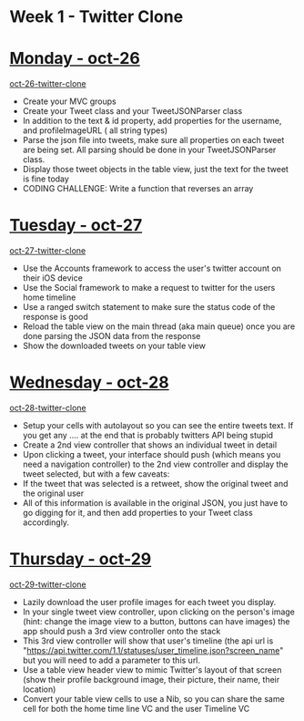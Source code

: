 Week 1 - Twitter Clone
====================
# [Monday - oct-26](oct-26-twitter-clone/)
[oct-26-twitter-clone](oct-26-twitter-clone/)
* Create your MVC groups
* Create your Tweet class and your TweetJSONParser class
* In addition to the text & id property, add properties for the username, and profileImageURL ( all string types)
* Parse the json file into tweets, make sure all properties on each tweet are being set. All parsing should be done in your TweetJSONParser class.
* Display those tweet objects in the table view, just the text for the tweet is fine today
* CODING CHALLENGE: Write a function that reverses an array

# [Tuesday - oct-27](oct-27-twitter-clone/)
[oct-27-twitter-clone](oct-27-twitter-clone/)
* Use the Accounts framework to access the user's twitter account on their iOS device
* Use the Social framework to make a request to twitter for the users home timeline
* Use a ranged switch statement to make sure the status code of the response is good
* Reload the table view on the main thread (aka main queue) once you are done parsing the JSON data from the response
* Show the downloaded tweets on your table view

# [Wednesday - oct-28](oct-28-twitter-clone/)
[oct-28-twitter-clone](oct-28-twitter-clone/)
* Setup your cells with autolayout so you can see the entire tweets text. If you get any .... at the end that is probably twitters API being stupid
* Create a 2nd view controller that shows an individual tweet in detail
* Upon clicking a tweet, your interface should push (which means you need a navigation controller) to the 2nd view controller and display the tweet selected, but with a few caveats:
* If the tweet that was selected is a retweet, show the original tweet and the original user
* All of this information is available in the original JSON, you just have to go digging for it, and then add properties to your Tweet class accordingly.

# [Thursday - oct-29](oct-29-twitter-clone/)
[oct-29-twitter-clone](oct-29-twitter-clone/)
*  Lazily download the user profile images for each tweet you display.
* In your single tweet view controller, upon clicking on the person's image (hint: change the image view to a button, buttons can have images) the app should push a 3rd view controller onto the stack
* This 3rd view controller will show that user's timeline (the api url is "https://api.twitter.com/1.1/statuses/user_timeline.json?screen_name" but you will need to add a parameter to this url.
* Use a table view header view to mimic Twitter's layout of that screen (show their profile background image, their picture, their name, their location)
* Convert your table view cells to use a Nib, so you can share the same cell for both the home time line VC and the user Timeline VC
